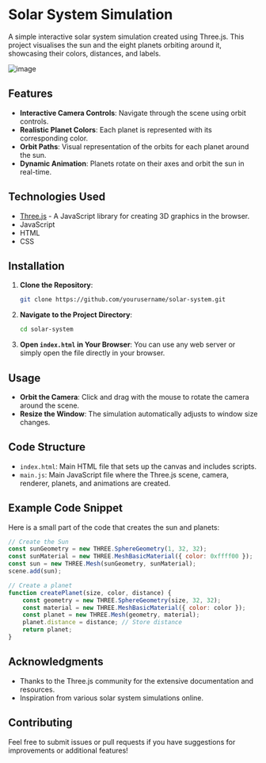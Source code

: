 
# Solar System Simulation

A simple interactive solar system simulation created using Three.js. This project visualises the sun and the eight planets orbiting around it, showcasing their colors, distances, and labels.

![image](https://github.com/user-attachments/assets/04559e34-c733-4bbe-886c-2005fa4d5f3d)



## Features

- **Interactive Camera Controls**: Navigate through the scene using orbit controls.
- **Realistic Planet Colors**: Each planet is represented with its corresponding color.
- **Orbit Paths**: Visual representation of the orbits for each planet around the sun.
- **Dynamic Animation**: Planets rotate on their axes and orbit the sun in real-time.

## Technologies Used

- [Three.js](https://threejs.org/) - A JavaScript library for creating 3D graphics in the browser.
- JavaScript 
- HTML
- CSS

## Installation

1. **Clone the Repository**:
   ```bash
   git clone https://github.com/yourusername/solar-system.git
   ```
   
2. **Navigate to the Project Directory**:
   ```bash
   cd solar-system
   ```

3. **Open `index.html` in Your Browser**: You can use any web server or simply open the file directly in your browser.

## Usage

- **Orbit the Camera**: Click and drag with the mouse to rotate the camera around the scene.
- **Resize the Window**: The simulation automatically adjusts to window size changes.

## Code Structure

- `index.html`: Main HTML file that sets up the canvas and includes scripts.
- `main.js`: Main JavaScript file where the Three.js scene, camera, renderer, planets, and animations are created.

## Example Code Snippet

Here is a small part of the code that creates the sun and planets:

```javascript
// Create the Sun
const sunGeometry = new THREE.SphereGeometry(1, 32, 32);
const sunMaterial = new THREE.MeshBasicMaterial({ color: 0xffff00 });
const sun = new THREE.Mesh(sunGeometry, sunMaterial);
scene.add(sun);

// Create a planet
function createPlanet(size, color, distance) {
    const geometry = new THREE.SphereGeometry(size, 32, 32);
    const material = new THREE.MeshBasicMaterial({ color: color });
    const planet = new THREE.Mesh(geometry, material);
    planet.distance = distance; // Store distance
    return planet;
}
```



## Acknowledgments

- Thanks to the Three.js community for the extensive documentation and resources.
- Inspiration from various solar system simulations online.

## Contributing

Feel free to submit issues or pull requests if you have suggestions for improvements or additional features!



